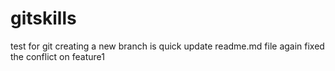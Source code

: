 # gitskills
test for git
creating a new branch is quick
update readme.md file again
fixed the conflict on feature1

